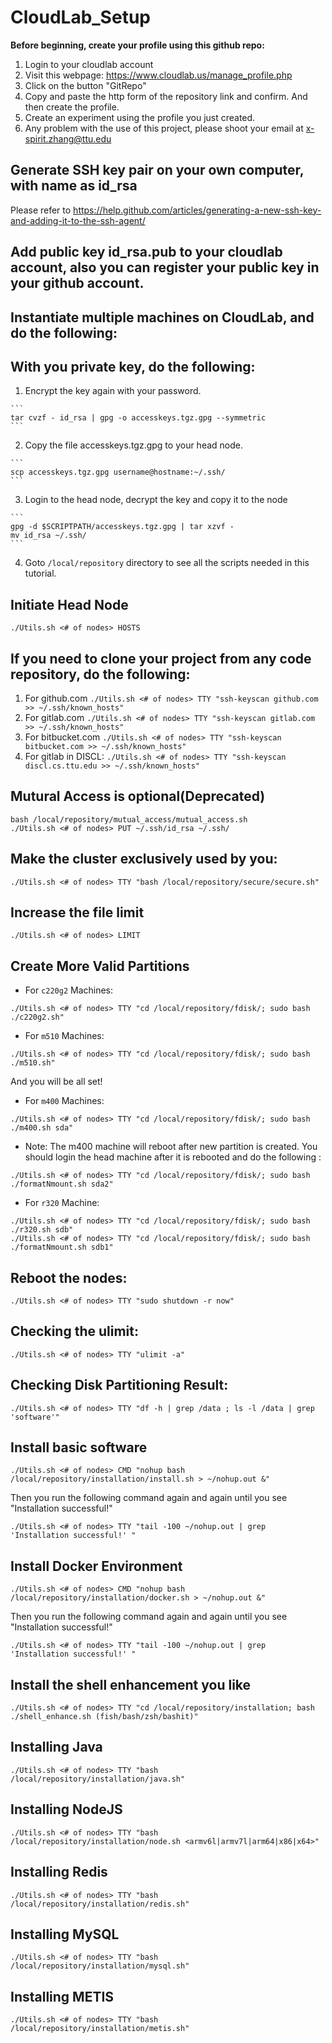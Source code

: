# CloudLab_Setup

**Before beginning, create your profile using this github repo:**

1. Login to your cloudlab account
2. Visit this webpage: https://www.cloudlab.us/manage_profile.php
3. Click on the button "GitRepo"
4. Copy and paste the http form of the repository link and confirm. And then create the profile. 
5. Create an experiment using the profile you just created. 
6. Any problem with the use of this project, please shoot your email at x-spirit.zhang@ttu.edu

## Generate SSH key pair on your own computer, with name as id_rsa

Please refer to https://help.github.com/articles/generating-a-new-ssh-key-and-adding-it-to-the-ssh-agent/

## Add public key id_rsa.pub to your cloudlab account, also you can register your public key in your github account.

## Instantiate multiple machines on CloudLab, and do the following:

## With you private key, do the following:
  1. Encrypt the key again with your password.
    
    ```
    tar cvzf - id_rsa | gpg -o accesskeys.tgz.gpg --symmetric
    ```
  2. Copy the file accesskeys.tgz.gpg to your head node.
    
    ```
    scp accesskeys.tgz.gpg username@hostname:~/.ssh/
    ```
  3. Login to the head node, decrypt the key and copy it to the node
    
    ```
    gpg -d $SCRIPTPATH/accesskeys.tgz.gpg | tar xzvf -
    mv id_rsa ~/.ssh/
    ```
  4. Goto `/local/repository` directory to see all the scripts needed in this tutorial. 


## Initiate Head Node

```
./Utils.sh <# of nodes> HOSTS
```
## If you need to clone your project from any code repository, do the following:
  
  1. For github.com ``` ./Utils.sh <# of nodes> TTY "ssh-keyscan github.com >> ~/.ssh/known_hosts" ```
  2. For gitlab.com ``` ./Utils.sh <# of nodes> TTY "ssh-keyscan gitlab.com >> ~/.ssh/known_hosts" ```
  3. For bitbucket.com ``` ./Utils.sh <# of nodes> TTY "ssh-keyscan bitbucket.com >> ~/.ssh/known_hosts" ```
  4. For gitlab in DISCL: ``` ./Utils.sh <# of nodes> TTY "ssh-keyscan discl.cs.ttu.edu >> ~/.ssh/known_hosts" ```

## Mutural Access is optional(Deprecated)

```
bash /local/repository/mutual_access/mutual_access.sh
./Utils.sh <# of nodes> PUT ~/.ssh/id_rsa ~/.ssh/
```

## Make the cluster exclusively used by you:

```
./Utils.sh <# of nodes> TTY "bash /local/repository/secure/secure.sh"
```

## Increase the file limit

```
./Utils.sh <# of nodes> LIMIT
```

## Create More Valid Partitions

* For `c220g2` Machines:

```
./Utils.sh <# of nodes> TTY "cd /local/repository/fdisk/; sudo bash ./c220g2.sh"
```

* For `m510` Machines:

```
./Utils.sh <# of nodes> TTY "cd /local/repository/fdisk/; sudo bash ./m510.sh"
```
And you will be all set!

* For `m400` Machines:
```
./Utils.sh <# of nodes> TTY "cd /local/repository/fdisk/; sudo bash ./m400.sh sda"
```

   * Note: The m400 machine will reboot after new partition is created. You should login the head machine after it is rebooted and do the following :
```
./Utils.sh <# of nodes> TTY "cd /local/repository/fdisk/; sudo bash ./formatNmount.sh sda2"
```

* For `r320` Machine:
```
./Utils.sh <# of nodes> TTY "cd /local/repository/fdisk/; sudo bash ./r320.sh sdb"
./Utils.sh <# of nodes> TTY "cd /local/repository/fdisk/; sudo bash ./formatNmount.sh sdb1"
```

## Reboot the nodes:
```
./Utils.sh <# of nodes> TTY "sudo shutdown -r now"
```

## Checking the ulimit:
```
./Utils.sh <# of nodes> TTY "ulimit -a"
```

## Checking Disk Partitioning Result:
```
./Utils.sh <# of nodes> TTY "df -h | grep /data ; ls -l /data | grep 'software'"
```


## Install basic software

```
./Utils.sh <# of nodes> CMD "nohup bash /local/repository/installation/install.sh > ~/nohup.out &"
```
Then you run the following command again and again until you see "Installation successful!"

```
./Utils.sh <# of nodes> TTY "tail -100 ~/nohup.out | grep 'Installation successful!' "
```

## Install Docker Environment

```
./Utils.sh <# of nodes> CMD "nohup bash /local/repository/installation/docker.sh > ~/nohup.out &"
```


Then you run the following command again and again until you see "Installation successful!"

```
./Utils.sh <# of nodes> TTY "tail -100 ~/nohup.out | grep 'Installation successful!' "
```

## Install the shell enhancement you like

```
./Utils.sh <# of nodes> TTY "cd /local/repository/installation; bash ./shell_enhance.sh (fish/bash/zsh/bashit)"
```

## Installing Java
```
./Utils.sh <# of nodes> TTY "bash /local/repository/installation/java.sh"
```

## Installing NodeJS
```
./Utils.sh <# of nodes> TTY "bash /local/repository/installation/node.sh <armv6l|armv7l|arm64|x86|x64>"
```

## Installing Redis
```
./Utils.sh <# of nodes> TTY "bash /local/repository/installation/redis.sh"
```

## Installing MySQL
```
./Utils.sh <# of nodes> TTY "bash /local/repository/installation/mysql.sh"
```

## Installing METIS
```
./Utils.sh <# of nodes> TTY "bash /local/repository/installation/metis.sh"
```
